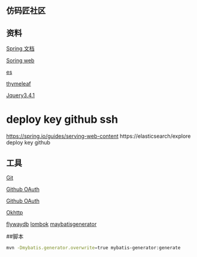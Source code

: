 ## 仿码匠社区

## 资料
[Spring 文档](https://spring.io/guides)

[Soring web](https://spring.io/guides/serving-web-content)

[es](https://elasticsearch/explore)

[thymeleaf](https://www.thymeleaf.org/doc/tutorials/3.0/usingthymeleaf.html#parameterizable-fragment-signatures)


[Jquery3.4.1](https://code.jquery.com/jquery-3.4.1.min.js)


deploy key github ssh
=======
https://spring.io/guides/serving-web-content
https://elasticsearch/explore
deploy key github






## 工具
[Git](https://git-scm.com/download)

[Github OAuth](https://developer.github.com/apps/building-oauth-apps/creating-an-oauth-app/)

[Github OAuth](https://developer.github.com/apps/building-oauth-apps/authorizing-oauth-apps/)

[Okhttp](https://square.github.io/okhttp/)

[flywaydb](https://flywaydb.org/getstarted/firststeps/maven)
[lombok](https://www.projectlombok.org/features/all)
[maybatisgenerator](http://www.mybatis.org/generator/)


##脚本
```bash
mvn -Dmybatis.generator.overwrite=true mybatis-generator:generate

```


